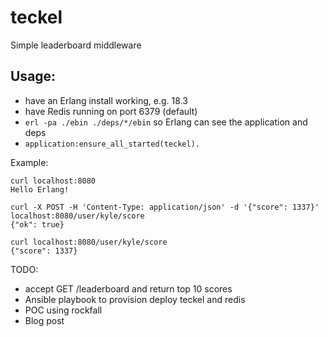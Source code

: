 # teckel
Simple leaderboard middleware

## Usage:
  - have an Erlang install working, e.g. 18.3
  - have Redis running on port 6379 (default)
  - `erl -pa ./ebin ./deps/*/ebin` so Erlang can see the application and deps
  - `application:ensure_all_started(teckel).`

Example:
```
curl localhost:8080
Hello Erlang!

curl -X POST -H 'Content-Type: application/json' -d '{"score": 1337}' localhost:8080/user/kyle/score
{"ok": true}

curl localhost:8080/user/kyle/score
{"score": 1337}
```

TODO:
 - accept GET /leaderboard and return top 10 scores
 - Ansible playbook to provision deploy teckel and redis
 - POC using rockfall
 - Blog post
